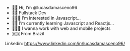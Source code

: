 - 🖐🏿 Hi, I’m @lucasdamasceno96
- ✊🏿 Fullstack Dev 
- 🕵🏽‍♂️ I’m interested in Javascript...
- ✊🏿 I’m currently learning Javascript and Reactjs...
- 👷🏿‍♂️ I wanna work with web and mobile projects
- 🇧🇷 From Brazil



Linkedin: https://www.linkedin.com/in/lucasdamasceno96/


<!---
lucasdamasceno96/lucasdamasceno96 is a ✨ special ✨ repository because its `README.md` (this file) appears on your GitHub profile.
You can click the Preview link to take a look at your changes.
--->
